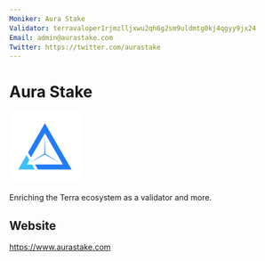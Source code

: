 ```yaml
---
Moniker: Aura Stake
Validator: terravaloper1rjmzlljxwu2qh6g2sm9uldmtg0kj4qgyy9jx24
Email: admin@aurastake.com
Twitter: https://twitter.com/aurastake
---
```


# Aura Stake
![Aura Stake](aurastake.png)

Enriching the Terra ecosystem as a validator and more.

## Website

https://www.aurastake.com

